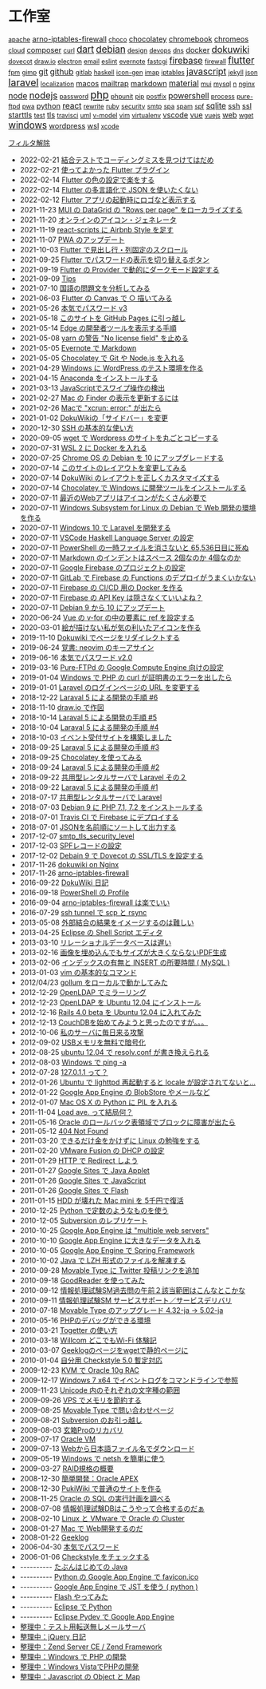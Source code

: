 工作室
=====

<!-- section index: start -->
<p id="tag-cloud">
<a id="tag-apache" style="font-size: 0.9em" href="/t/?tag=apache">apache</a>
<a id="tag-arno-iptables-firewall" style="font-size: 1.0505149978319905em" href="/t/?tag=arno-iptables-firewall">arno-iptables-firewall</a>
<a id="tag-choco" style="font-size: 0.9em" href="/t/?tag=choco">choco</a>
<a id="tag-chocolatey" style="font-size: 1.0505149978319905em" href="/t/?tag=chocolatey">chocolatey</a>
<a id="tag-chromebook" style="font-size: 1.0505149978319905em" href="/t/?tag=chromebook">chromebook</a>
<a id="tag-chromeos" style="font-size: 1.0505149978319905em" href="/t/?tag=chromeos">chromeos</a>
<a id="tag-cloud" style="font-size: 0.9em" href="/t/?tag=cloud">cloud</a>
<a id="tag-composer" style="font-size: 1.0505149978319905em" href="/t/?tag=composer">composer</a>
<a id="tag-curl" style="font-size: 0.9em" href="/t/?tag=curl">curl</a>
<a id="tag-dart" style="font-size: 1.3225490200071284em" href="/t/?tag=dart">dart</a>
<a id="tag-debian" style="font-size: 1.3225490200071284em" href="/t/?tag=debian">debian</a>
<a id="tag-design" style="font-size: 0.9em" href="/t/?tag=design">design</a>
<a id="tag-devops" style="font-size: 0.9em" href="/t/?tag=devops">devops</a>
<a id="tag-dns" style="font-size: 0.9em" href="/t/?tag=dns">dns</a>
<a id="tag-docker" style="font-size: 1.0505149978319905em" href="/t/?tag=docker">docker</a>
<a id="tag-dokuwiki" style="font-size: 1.2890756251918218em" href="/t/?tag=dokuwiki">dokuwiki</a>
<a id="tag-dovecot" style="font-size: 0.9em" href="/t/?tag=dovecot">dovecot</a>
<a id="tag-draw.io" style="font-size: 0.9em" href="/t/?tag=draw.io">draw.io</a>
<a id="tag-electron" style="font-size: 0.9em" href="/t/?tag=electron">electron</a>
<a id="tag-email" style="font-size: 0.9em" href="/t/?tag=email">email</a>
<a id="tag-eslint" style="font-size: 0.9em" href="/t/?tag=eslint">eslint</a>
<a id="tag-evernote" style="font-size: 0.9em" href="/t/?tag=evernote">evernote</a>
<a id="tag-fastcgi" style="font-size: 0.9em" href="/t/?tag=fastcgi">fastcgi</a>
<a id="tag-firebase" style="font-size: 1.2494850021680095em" href="/t/?tag=firebase">firebase</a>
<a id="tag-firewall" style="font-size: 0.9em" href="/t/?tag=firewall">firewall</a>
<a id="tag-flutter" style="font-size: 1.3515449934959718em" href="/t/?tag=flutter">flutter</a>
<a id="tag-fpm" style="font-size: 0.9em" href="/t/?tag=fpm">fpm</a>
<a id="tag-gimp" style="font-size: 0.9em" href="/t/?tag=gimp">gimp</a>
<a id="tag-git" style="font-size: 1.1385606273598312em" href="/t/?tag=git">git</a>
<a id="tag-github" style="font-size: 1.1385606273598312em" href="/t/?tag=github">github</a>
<a id="tag-gitlab" style="font-size: 0.9em" href="/t/?tag=gitlab">gitlab</a>
<a id="tag-haskell" style="font-size: 0.9em" href="/t/?tag=haskell">haskell</a>
<a id="tag-icon-gen" style="font-size: 0.9em" href="/t/?tag=icon-gen">icon-gen</a>
<a id="tag-imap" style="font-size: 0.9em" href="/t/?tag=imap">imap</a>
<a id="tag-iptables" style="font-size: 0.9em" href="/t/?tag=iptables">iptables</a>
<a id="tag-javascript" style="font-size: 1.2494850021680095em" href="/t/?tag=javascript">javascript</a>
<a id="tag-jekyll" style="font-size: 0.9em" href="/t/?tag=jekyll">jekyll</a>
<a id="tag-json" style="font-size: 0.9em" href="/t/?tag=json">json</a>
<a id="tag-laravel" style="font-size: 1.4em" href="/t/?tag=laravel">laravel</a>
<a id="tag-localization" style="font-size: 0.9em" href="/t/?tag=localization">localization</a>
<a id="tag-macos" style="font-size: 1.0505149978319905em" href="/t/?tag=macos">macos</a>
<a id="tag-mailtrap" style="font-size: 1.0505149978319905em" href="/t/?tag=mailtrap">mailtrap</a>
<a id="tag-markdown" style="font-size: 1.0505149978319905em" href="/t/?tag=markdown">markdown</a>
<a id="tag-material" style="font-size: 1.1385606273598312em" href="/t/?tag=material">material</a>
<a id="tag-mui" style="font-size: 0.9em" href="/t/?tag=mui">mui</a>
<a id="tag-mysql" style="font-size: 0.9em" href="/t/?tag=mysql">mysql</a>
<a id="tag-n" style="font-size: 0.9em" href="/t/?tag=n">n</a>
<a id="tag-nginx" style="font-size: 0.9em" href="/t/?tag=nginx">nginx</a>
<a id="tag-node" style="font-size: 1.1385606273598312em" href="/t/?tag=node">node</a>
<a id="tag-nodejs" style="font-size: 1.2890756251918218em" href="/t/?tag=nodejs">nodejs</a>
<a id="tag-password" style="font-size: 0.9em" href="/t/?tag=password">password</a>
<a id="tag-php" style="font-size: 1.4569716761534184em" href="/t/?tag=php">php</a>
<a id="tag-phpunit" style="font-size: 0.9em" href="/t/?tag=phpunit">phpunit</a>
<a id="tag-pip" style="font-size: 0.9em" href="/t/?tag=pip">pip</a>
<a id="tag-postfix" style="font-size: 0.9em" href="/t/?tag=postfix">postfix</a>
<a id="tag-powershell" style="font-size: 1.1385606273598312em" href="/t/?tag=powershell">powershell</a>
<a id="tag-process" style="font-size: 0.9em" href="/t/?tag=process">process</a>
<a id="tag-pure-ftpd" style="font-size: 0.9em" href="/t/?tag=pure-ftpd">pure-ftpd</a>
<a id="tag-pwa" style="font-size: 0.9em" href="/t/?tag=pwa">pwa</a>
<a id="tag-python" style="font-size: 1.0505149978319905em" href="/t/?tag=python">python</a>
<a id="tag-react" style="font-size: 1.1385606273598312em" href="/t/?tag=react">react</a>
<a id="tag-rewrite" style="font-size: 0.9em" href="/t/?tag=rewrite">rewrite</a>
<a id="tag-ruby" style="font-size: 0.9em" href="/t/?tag=ruby">ruby</a>
<a id="tag-security" style="font-size: 0.9em" href="/t/?tag=security">security</a>
<a id="tag-smtp" style="font-size: 0.9em" href="/t/?tag=smtp">smtp</a>
<a id="tag-spa" style="font-size: 0.9em" href="/t/?tag=spa">spa</a>
<a id="tag-spam" style="font-size: 0.9em" href="/t/?tag=spam">spam</a>
<a id="tag-spf" style="font-size: 0.9em" href="/t/?tag=spf">spf</a>
<a id="tag-sqlite" style="font-size: 1.1385606273598312em" href="/t/?tag=sqlite">sqlite</a>
<a id="tag-ssh" style="font-size: 1.0505149978319905em" href="/t/?tag=ssh">ssh</a>
<a id="tag-ssl" style="font-size: 1.0505149978319905em" href="/t/?tag=ssl">ssl</a>
<a id="tag-starttls" style="font-size: 1.0505149978319905em" href="/t/?tag=starttls">starttls</a>
<a id="tag-test" style="font-size: 0.9em" href="/t/?tag=test">test</a>
<a id="tag-tls" style="font-size: 1.0505149978319905em" href="/t/?tag=tls">tls</a>
<a id="tag-travisci" style="font-size: 0.9em" href="/t/?tag=travisci">travisci</a>
<a id="tag-uml" style="font-size: 0.9em" href="/t/?tag=uml">uml</a>
<a id="tag-v-model" style="font-size: 0.9em" href="/t/?tag=v-model">v-model</a>
<a id="tag-vim" style="font-size: 0.9em" href="/t/?tag=vim">vim</a>
<a id="tag-virtualenv" style="font-size: 0.9em" href="/t/?tag=virtualenv">virtualenv</a>
<a id="tag-vscode" style="font-size: 1.0505149978319905em" href="/t/?tag=vscode">vscode</a>
<a id="tag-vue" style="font-size: 1.0505149978319905em" href="/t/?tag=vue">vue</a>
<a id="tag-vuejs" style="font-size: 0.9em" href="/t/?tag=vuejs">vuejs</a>
<a id="tag-web" style="font-size: 1.0505149978319905em" href="/t/?tag=web">web</a>
<a id="tag-wget" style="font-size: 0.9em" href="/t/?tag=wget">wget</a>
<a id="tag-windows" style="font-size: 1.3225490200071284em" href="/t/?tag=windows">windows</a>
<a id="tag-wordpress" style="font-size: 1.0505149978319905em" href="/t/?tag=wordpress">wordpress</a>
<a id="tag-wsl" style="font-size: 1.0505149978319905em" href="/t/?tag=wsl">wsl</a>
<a id="tag-xcode" style="font-size: 0.9em" href="/t/?tag=xcode">xcode</a>
</p>

<p><a id="tag-ALL" href="/t/">フィルタ解除</a></p>

- 2022-02-21 [結合テストでコーディングミスを見つけてはだめ](20220221dontfideimplbuginit.html "process v-model test")
- 2022-02-21 [使ってよかった Flutter プラグイン](20220221flutterplugins.html "flutter dart")
- 2022-02-14 [Flutter の色の設定で楽をする](20220214flutterflexcolorscheme.html "flutter dart")
- 2022-02-14 [Flutter の多言語化で JSON を使いたくない](20220214flutterl10nwithoutjson.html "flutter dart")
- 2022-02-12 [Flutter アプリの起動時にロゴなど表示する](20220212flutternativesplash.html "flutter dart")
- 2021-11-23 [MUI の DataGrid の "Rows per page" をローカライズする](20211123muidatagridrowsperpage.html "nodejs react mui")
- 2021-11-20 [オンラインのアイコン・ジェネレータ](20211120icongenerators.html "web")
- 2021-11-19 [react-scripts に Airbnb Style を足す](20211119reactscriptseslintairbnb.html "nodejs react eslint")
- 2021-11-07 [PWA のアップデート](20211107updatepwa.html "pwa nodejs react")
- 2021-10-03 [Flutter で見出し行・列固定のスクロール](20211003flutterscroll2dirs.html "flutter dart")
- 2021-09-25 [Flutter でパスワードの表示を切り替えるボタン](20210925fluttercustomwidget.html "flutter dart material")
- 2021-09-19 [Flutter の Provider で動的にダークモード設定する](20210919flutterproviderdarkmode.html "flutter dart material")
- 2021-09-09 [Tips](tips_20210830.html "windows chromeos chromebook")
- 2021-07-10 [国語の問題文を分析してみる](20210710parsing.html "uml")
- 2021-06-03 [Flutter の Canvas で ○ 描いてみる](20210603fluttercanvas.html "flutter")
- 2021-05-26 [本気でパスワード v3](20210522honkipass.html "javascript material")
- 2021-05-18 [このサイトを GitHub Pages に引っ越し](githubpagesminimal.html "github ruby jekyll")
- 2021-05-14 [Edge の開発者ツールを表示する手順](edgehowtoopendevtools.html)
- 2021-05-08 [yarn の警告 "No license field" を止める](yarnwarningnolicensefield.html "nodejs")
- 2021-05-05 [Evernote で Markdown](evernotemarkdown.html "markdown evernote")
- 2021-05-05 [Chocolatey で Git や Node.js を入れる](windowschocogitnodejs.html "windows chocolatey nodejs ssh")
- 2021-04-29 [Windows に WordPress のテスト環境を作る](windowsxamppwordpress.html "windows apache mysql wordpress")
- 2021-04-15 [Anaconda をインストールする](installanaconda.html "python")
- 2021-03-13 [JavaScriptでスワイプ操作の検出](swipedetection.html "javascript vue")
- 2021-02-27 [Mac の Finder の表示を更新するには](macfinerrefresh.html "macos")
- 2021-02-26 [Macで "xcrun: error:" が出たら](macosxcrunerror.html "macos xcode")
- 2021-01-02 [DokuWikiの「サイドバー」を変更](dokuwikilang.html "dokuwiki")
- 2020-12-30 [SSH の基本的な使い方](sshabc.html "ssh")
- 2020-09-05 [wget で Wordpress のサイトを丸ごとコピーする](getwordpresspageswithwget.html "wget wordpress")
- 2020-07-31 [WSL 2 に Docker を入れる](dockeronwsl2.html "windows docker wsl")
- 2020-07-25 [Chrome OS の Debian を 10 にアップグレードする](chromeosdebianupgradeto10.html "debian chromeos chromebook")
- 2020-07-14 [このサイトのレイアウトを変更してみる](dokuwikimyuserstyle.html "dokuwiki")
- 2020-07-14 [DokuWiki のレイアウトを正しくカスタマイズする](dokuwikiuserstyle.html "dokuwiki")
- 2020-07-14 [Chocolatey で Windows に開発ツールをインストールする](devtoolsinstallbychocolaty.html "windows chocolatey choco vscode powershell")
- 2020-07-11 [最近のWebアプリはアイコンがたくさん必要で](createwebappiconsbynodejs.html "nodejs gimp icon-gen")
- 2020-07-11 [Windows Subsystem for Linux の Debian で Web 開発の環境を作る](wsldebian.html "windows wsl debian python pip virtualenv git")
- 2020-07-11 [Windows 10 で Laravel を開発する](laravelwindows.html "php phpunit powershell laravel windows git sqlite")
- 2020-07-11 [VSCode Haskell Language Server の設定](vscode-haskell-language-server.html "haskell vscode")
- 2020-07-11 [PowerShell の一時ファイルを消さないと 65,536日目に死ぬ](powershellnewtempfile65536.html "powershell")
- 2020-07-11 [Markdown のインデントはスペース 2個なのか 4個なのか](markdownspace2or4.html "markdown")
- 2020-07-11 [Google Firebase のプロジェクトの設定](setupfirebaseproject.html)
- 2020-07-11 [GitLab で Firebase の Functions のデプロイがうまくいかない](gitlabfirebasefunctiondeployerror.html "git firebase devops")
- 2020-07-11 [Firebase の CI/CD 用の Docker を作る](gitlabcicddockernodefirebase.html "docker firebase gitlab node n")
- 2020-07-11 [Firebase の API Key は隠さなくていいよね？](firebaseapikye.html "firebase github")
- 2020-07-11 [Debian 9 から 10 にアップデート](updatedebian9to10.html "debian iptables arno-iptables-firewall")
- 2020-06-24 [Vue の v-for の中の要素に ref を設定する](vuerefinvfor.html "vue")
- 2020-03-01 [絵が描けない私が気の利いたアイコンを作る](createicon.html "web design")
- 2019-11-10 [Dokuwiki でページをリダイレクトする](dokuwikipageredirectplugin.html "dokuwiki")
- 2019-06-24 [覚書: neovim のキーアサイン](vimkeys.html "vim")
- 2019-06-16 [本気でパスワード v2.0](honkipassv2.html "javascript security password")
- 2019-03-16 [Pure-FTPd の Google Compute Engine 向けの設定](pureftpdgce.html "pure-ftpd cloud")
- 2019-01-04 [Windows で PHP の curl が証明書のエラーを出したら](phpcurlcertificateproblem.html "php curl ssl")
- 2019-01-01 [Laravel のログインページの URL を変更する](laravelchangeloginurl.html "laravel")
- 2018-12-22 [Laraval 5 による開発の手順 #6](startlaravel6.html "php laravel")
- 2018-11-10 [draw.io で作図](draw_io.html "php draw.io electron")
- 2018-10-14 [Laraval 5 による開発の手順 #5](startlaravel5.html "php laravel mailtrap")
- 2018-10-04 [Laraval 5 による開発の手順 #4](startlaravel4.html "php laravel")
- 2018-10-03 [イベント受付サイトを構築しました](jsadogaku.html "firebase github vuejs spa")
- 2018-09-25 [Laraval 5 による開発の手順 #3](startlaravel3.html "php laravel localization")
- 2018-09-25 [Chocolatey を使ってみる](chocolatey.html)
- 2018-09-24 [Laraval 5 による開発の手順 #2](startlaravel2.html "php composer laravel mailtrap")
- 2018-09-22 [共用型レンタルサーバで Laravel その２](laravelonsharedserver2.html "php laravel sqlite")
- 2018-09-22 [Laraval 5 による開発の手順 #1](startlaravel1.html "php composer laravel sqlite")
- 2018-07-17 [共用型レンタルサーバで Laravel](laravelonsharedserver.html "php laravel")
- 2018-07-03 [Debian 9 に PHP 7.1, 7.2 をインストールする](debian9php7_1.html "debian php")
- 2018-07-01 [Travis CI で Firebase にデプロイする](firebasetravisci.html "node javascript travisci firebase")
- 2018-07-01 [JSONを名前順にソートして出力する](json-stable-stringify.html "node javascript json")
- 2017-12-07 [smtp_tls_security_level](smtptlssecuritylevelpostfix.html "smtp starttls tls postfix")
- 2017-12-03 [SPFレコードの設定](spfrecord.html "spf spam email dns")
- 2017-12-02 [Debain 9 で Dovecot の SSL/TLS を設定する](debain9dovecotssltls.html "debian dovecot imap ssl tls starttls")
- 2017-11-26 [dokuwiki on Nginx](dokuwikionnginx.html "nginx dokuwiki php fpm fastcgi debian rewrite")
- 2017-11-26 [arno-iptables-firewall](arnoiptablesfirewall.html "debian firewall arno-iptables-firewall")
- 2016-09-22 [DokuWiki 日記](cms/20160922dokuwiki.html "dokuwiki")
- 2016-09-18 [PowerShell の Profile](misc/powershell-profile.html)
- 2016-09-04 [arno-iptables-firewall は楽でいい](hardware-os/arno-iptables-firewall.html)
- 2016-07-29 [ssh tunnel で scp と rsync](misc/ssh-tunnel-scp-rsync.html)
- 2013-05-08 [外部結合の結果をイメージするのは難しい](database/outerjoin.html)
- 2013-04-25 [Eclipse の Shell Script エディタ](programming/eclipse-shell-script-editor.html)
- 2013-03-10 [リレーショナルデータベースは遅い](database/rdbisnotsofast.html)
- 2013-02-16 [画像を埋め込んでもサイズが大きくならないPDF生成](misc/pdfimagesize.html)
- 2013-02-06 [インデックスの有無と INSERT の所要時間 ( MySQL )](database/index-insert-time-mysql.html)
- 2013-01-03 [vim の基本的なコマンド](misc/vimbasiccommands.html)
- 2012/04/23 [gollum をローカルで動かしてみた](programming/gollum-run-local.html)
- 2012-12-29 [OpenLDAP でミラーリング](misc/openldap-mirror.html)
- 2012-12-23 [OpenLDAP を Ubuntu 12.04 にインストール](misc/openldap-ubuntu-12_04-install.html)
- 2012-12-16 [Rails 4.0 beta を Ubuntu 12.04 に入れてみた](programming/rails-4_0-beta-ubuntu-12_04.html)
- 2012-12-13 [CouchDBを始めてみようと思ったのですが。。。](database/couchd-jpcommu.html)
- 2012-10-06 [私のサーバに毎日来る攻撃](hardware-os/attacstomyserver.html)
- 2012-09-02 [USBメモリを無料で暗号化](hardware-os/usbmemory-truecrypt-win-max-linux.html)
- 2012-08-25 [ubuntu 12.04 で resolv.conf が書き換えられる](hardware-os/ubuntu-12-04-resolv-conf.html)
- 2012-08-03 [Windows で ping -a](hardware-os/windows-de-ping--a.html)
- 2012-07-28 [127.0.1.1 って？](hardware-os/whats127-0-1-1.html)
- 2012-01-26 [Ubuntu で lighttpd 再起動すると locale が設定されてないと...](hardware-os/ubuntu-lighttpd-locale.html)
- 2012-01-22 [Google App Engine の BlobStore やメールなど](programming/google-app-engine-blobstore-email.html)
- 2012-01-07 [Mac OS X の Python に PIL を入れる](programming/installpythonpilmacosx.html)
- 2011-11-04 [Load ave. って結局何？](hardware-os/load-ave.html)
- 2011-05-16 [Oracle のロールバック表領域でブロックに障害が出たら](database/oraclerollbacksegerr.html)
- 2011-05-12 [404 Not Found](lamp/404_not_found.html)
- 2011-03-20 [できるだけ金をかけずに Linux の勉強をする](hardware-os/vmwareplayer.html)
- 2011-02-20 [VMware Fusion の DHCP の設定](hardware-os/vmwarefusiondhcp.html)
- 2011-01-29 [HTTP で Redirect しよう](lamp/httpredirect.html)
- 2011-01-27 [Google Sites で Java Applet](cms/20110127.html)
- 2011-01-26 [Google Sites で JavaScript](cms/20110126b.html)
- 2011-01-26 [Google Sites で Flash](cms/20110126a.html)
- 2011-01-15 [HDD が壊れた Mac mini を 5千円で復活](hardware-os/recovermacmini.html)
- 2010-12-25 [Python で定数のようなものを使う](programming/pythonconst.html)
- 2010-12-05 [Subversion のレプリケート](misc/svnreplication.html)
- 2010-10-25 [Google App Engine は "multiple web servers"](programming/gaemultisvr.html)
- 2010-10-10 [Google App Engine に大きなデータを入れる](programming/gaelob.html)
- 2010-10-05 [Google App Engine で Spring Framework](programming/gaespring.html)
- 2010-10-02 [Java で LZH 形式のファイルを解凍する](programming/javalzh.html)
- 2010-09-28 [Movable Type に Twitter 投稿リンクを追加](social/tweetlink.html)
- 2010-09-18 [GoodReader を使ってみた](mobile/goodreader.html)
- 2010-09-12 [情報処理試験SM過去問の午前２該当範囲はこんなとこかな](itcertifications/iteesmt2.html)
- 2010-09-11 [情報処理試験SM サービスサポート／サービスデリバリ](itcertifications/iteesmsssd.html)
- 2010-07-18 [Movable Type のアップグレード 4.32-ja → 5.02-ja](cms/mtupdate.html)
- 2010-05-16 [PHPのデバッグができる環境](lamp/phpdebugger.html)
- 2010-03-21 [Togetter の使い方](social/togetterhowto.html)
- 2010-03-18 [Willcom どこでもWi-Fi 体験記](mobile/willcomws024bf.html)
- 2010-03-07 [Geeklogのページをwgetで静的ページに](cms/geeklogwget.html)
- 2010-01-04 [自分用 Checkstyle 5.0 暫定対応](programming/checkstyle5forme.html)
- 2009-12-23 [KVM で Oracle 10g RAC](database/oracleraconkvm.html)
- 2009-12-17 [Windows 7 x64 でイベントログをコマンドラインで参照](hardware-os/windows7eventlog.html)
- 2009-11-23 [Unicode 内のそれぞれの文字種の範囲](misc/unicodecodechars.html)
- 2009-09-26 [VPS でメモリを節約する](hardware-os/vpsrsavememory.html)
- 2009-08-25 [Movable Type で問い合わせページ](cms/mtformmail.html)
- 2009-08-21 [Subversion のお引っ越し](misc/svnmoveing.html)
- 2009-08-03 [玄箱Proのリカバリ](hardware-os/kuroprorecovery.html)
- 2009-07-17 [Oracle VM](database/oraclevm.html)
- 2009-07-13 [Webから日本語ファイル名でダウンロード](lamp/downloadmbfilename.html)
- 2009-05-19 [Windows で netsh を簡単に使う](hardware-os/windowsnetsh.html)
- 2009-03-27 [RAID規格の概要](hardware-os/raidlevel.html)
- 2008-12-30 [簡単開発：Oracle APEX](database/oracleapexeod.html)
- 2008-12-30 [PukiWiki で普通のサイトを作る](cms/pukiwikias.html)
- 2008-11-25 [Oracle の SQL の実行計画を調べる](database/oraclesqlplan.html)
- 2008-07-08 [情報処理試験DBはこうやって合格するのだぁ](itcertifications/iteedb.html)
- 2008-02-10 [Linux と VMware で Oracle の Cluster](database/oracleclusteronvmware.html)
- 2008-01-27 [Mac で Web開発するのだ](lamp/mamp.html)
- 2008-01-22 [Geeklog](cms/geeklog.html)
- 2006-04-30 [本気でパスワード](programming/honkipass.html)
- 2006-01-06 [Checkstyle をチェックする](programming/checkstyle4me.html)
- ---------- [たぶんはじめての Java](programming/my1stjava.html)
- ---------- [Python の Google App Engine で favicon.ico](programming/python-google-app-engine-favicon-ico.html)
- ---------- [Google App Engine で JST を使う ( python )](programming/google-app-engine-de-jst-wo-shiu.html)
- ---------- [Flash やってみた](programming/flashtrial.html)
- ---------- [Eclipse で Python](programming/gaepydev.html)
- ---------- [Eclipse Pydev で Google App Engine](programming/eclipsegaepythonpj.html)
-  [整理中：テスト用転送無しメールサーバ](misc/apachejames.html)
-  [整理中：jQuery 日記](programming/jquerytrial.html)
-  [整理中：Zend Server CE / Zend Framework](lamp/zendservercezendframework.html)
-  [整理中：Windows で PHP の開発](lamp/phponwin.html)
-  [整理中：Windows VistaでPHPの開発](lamp/vistaphp.html)
-  [整理中：Javascript の Object と Map](programming/javascript-object-map.html)
<!-- section index: end -->